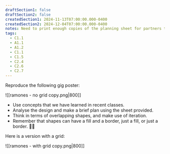 ```yaml
---
draftSection1: false
draftSection2: false
createdSection1: 2024-11-13T07:00:00.000-0400
createdSection2: 2024-12-04T07:00:00.000-0400
notes: Need to print enough copies of the planning sheet for partners to analyse the poster. See "Ramones - Planning Sheet.pdf".
tags:
  - C1.1
  - A1.1
  - A1.2
  - C1.1
  - C1.5
  - C2.4
  - C2.6
  - C2.7
---
```


Reproduce the following gig poster:

![[ramones - no grid copy.png|800]]

- Use concepts that we have learned in recent classes.
- Analyse the design and make a brief plan using the sheet provided.
- Think in terms of overlapping shapes, and make use of iteration.
- Remember that shapes can have a fill and a border, just a fill, or just a border. 👍🏼

Here is a version with a grid:

![[ramones - with grid copy.png|800]]